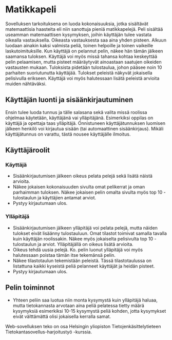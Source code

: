 # Matikkapeli

Sovelluksen tarkoituksena on luoda kokonaisuuksia, jotka sisältävät matemaattisia haasteita eli niin sanottuja pieniä matikkapelejä. Peli sisältää useamman matemaattisen kysymyksen, joihin käyttäjän tulee vastata oikealla vastauksella. Oikeasta vastauksesta saa aina yhden pisteen. Alkuun luodaan ainakin kaksi valmista peliä, toinen helpoille ja toinen vaikeille laskutoimituksille. Kun käyttäjä on pelannut pelin, näkee hän tämän jälkeen saamansa tuloksen. Käyttäjä voi myös missä tahansa kohtaa keskeyttää pelin pelaamisen, mutta pisteet määräytyvät ainoastaan saatujen oikeiden vastausten mukaan. Tuloksista pidetään tulostaulua, johon pääsee noin 10 parhaiten suoriutunutta käyttäjää. Tulokset peleistä näkyvät jokaisella pelisivulla erikseen. Käyttäjä voi myös halutessaan lisätä peleistä arvioita muiden nähtäväksi. 


## Käyttäjän luonti ja sisäänkirjautuminen
Ensin tulee luoda tunnus ja tälle salasana sekä valita missä roolissa ohjelmaa käytetään, käyttäjänä vai ylläpitäjänä. Esimerkiksi oppilas on käyttäjä ja opettaja taas ylläpitäjä.
Onnistuneen käyttäjätunnuksen luomisen jälkeen henkilö voi kirjautua sisään (tai automaattinen sisäänkirjaus).
Mikäli käyttäjätunnus on varattu, tästä nousee käyttäjälle ilmoitus.

## Käyttäjäroolit
### Käyttäjä
- Sisäänkirjautumisen jälkeen oikeus pelata pelejä sekä lisätä näistä arvioita.
- Näkee jokaisen kokonaisuuden sivulta omat pelikerrat ja oman parhaimman tuloksen. Näkee jokaisen pelin omalta sivulta myös top 10 -tulostaulun ja käyttäjien antamat arviot.
- Pystyy kirjautumaan ulos.

### Ylläpitäjä
- Sisäänkirjautumisen jälkeen ylläpitäjä voi pelata pelejä, mutta näiden tulokset eivät lisäänny tulostauluun. Omat tilastot toimivat samalla tavalla kuin käyttäjän roolissakin. Näkee myös jokaiselta pelisivulta top 10 -tulostaulun ja arviot. Ylläpitäjällä on oikeus lisätä arvioita.  
- Oikeus tehdä uusia pelejä. Ko. pelin luonut ylläpitäjä voi myös halutessaan poistaa tämän itse tekemänsä pelin.
- Näkee tilastotaulun tekemistään peleistä. Tässä tilastotaulussa on listattuna kaikki kyseistä peliä pelanneet käyttäjät ja heidän pisteet.
- Pystyy kirjautumaan ulos.

## Pelin toiminnot
- Yhteen peliin saa luotua niin monta kysymystä kuin ylläpitäjä haluaa, mutta tietokannasta arvotaan aina peliä pelatessa tietty määrä kysymyksiä esimerkiksi 10-15 kysymystä peliä kohden, jotta kysymykset eivät välttämättä olisi jokaisella kerralla samat.


Web-sovelluksen teko on osa Helsingin yliopiston Tietojenkäsittelytieteen Tietokantasovellus-harjoitustyö -kurssia.
